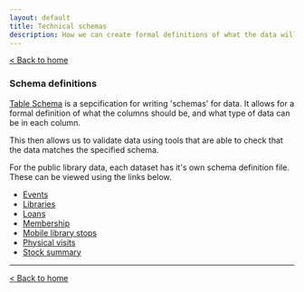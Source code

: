```yaml
---
layout: default
title: Technical schemas
description: How we can create formal definitions of what the data will look like
---
```


[&lt; Back to home](./)

### Schema definitions

[Table Schema](https://frictionlessdata.io/docs/table-schema/) is a sepcification for writing 'schemas' for data. It allows for a formal definition of what the columns should be, and what type of data can be in each column.

This then allows us to validate data using tools that are able to check that the data matches the specified schema.

For the public library data, each dataset has it's own schema definition file. These can be viewed using the links below.

- [Events](https://raw.githubusercontent.com/LibrariesHacked/schema-librarydata/master/events.json)
- [Libraries](https://raw.githubusercontent.com/LibrariesHacked/schema-librarydata/master/libraries.json)
- [Loans](https://raw.githubusercontent.com/LibrariesHacked/schema-librarydata/master/loans.json)
- [Membership](https://raw.githubusercontent.com/LibrariesHacked/schema-librarydata/master/membership.json)
- [Mobile library stops](https://raw.githubusercontent.com/LibrariesHacked/schema-librarydata/master/mobile-library-stops.json)
- [Physical visits](https://raw.githubusercontent.com/LibrariesHacked/schema-librarydata/master/physical_visits.json)
- [Stock summary](https://raw.githubusercontent.com/LibrariesHacked/schema-librarydata/master/stock_summary.json)

---

[&lt; Back to home](./)